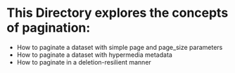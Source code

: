 # This Directory explores the concepts of pagination:
- How to paginate a dataset with simple page and page_size parameters
- How to paginate a dataset with hypermedia metadata
- How to paginate in a deletion-resilient manner

